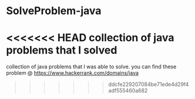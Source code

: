 # SolveProblem-java
<<<<<<< HEAD
collection of java problems that I solved
=======
collection of java problems that I was able to solve.
you can find these problem @ https://www.hackerrank.com/domains/java
>>>>>>> ddcfe229207084be71ede4d29f4adf555460a682
